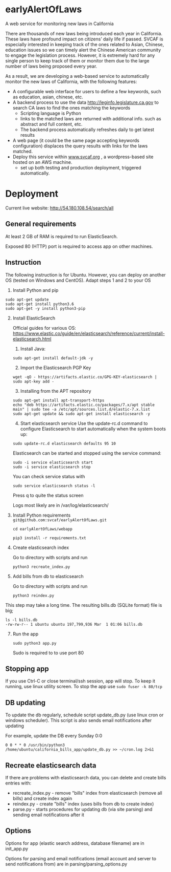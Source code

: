 # earlyAlertOfLaws
A web service for monitoring new laws in California

There are thousands of new laws being introduced each year in California. These laws have profound impact on citizens’ daily life if passed. SVCAF is especially interested in keeping track of the ones related to Asian, Chinese, education issues so we can timely alert the Chinese American community to engage the legislation process.  However, it is extremely hard for any single person to keep track of them or monitor them due to the large number of laws being proposed every year.  

As a result, we are developing a web-based service to automatically monitor the new laws of California, with the following features: 
* A configurable web interface for users to define a few keywords, such as education, asian, chinese, etc.
* A backend process to use the data http://leginfo.legislature.ca.gov to search CA laws to find the ones matching the keywords
  * Scripting language is Python
  * links to the matched laws are returned with additional info. such as abstract and full content, etc.
  * The backend process automatically refreshes daily to get latest results
* A web page (it could be the same page accepting keywords configuration) displaces the query results with links for the laws matched.
* Deploy this service within www.svcaf.org , a wordpress-based site hosted on an AWS machine.
  * set up both testing and production deployment, triggered automatically.

# Deployment

Current live website: http://54.180.108.54/search/all

## General requirements

At least 2 GB of RAM is required to run ElasticSearch.

Exposed 80 (HTTP) port is required to access app on other machines.

## Instruction
The following instruction is for Ubuntu.  However, you can deploy on another OS (tested on Windows and CentOS). Adapt steps 1 and 2 to your OS

1. Install Python and pip
  ```
  sudo apt-get update
  sudo apt-get install python3.6
  sudo apt-get -y install python3-pip
  ```

2. Install ElasticSearch

    Official guides for various OS:
    https://www.elastic.co/guide/en/elasticsearch/reference/current/install-elasticsearch.html

    1. Install Java:

    `sudo apt-get install default-jdk -y`

    2. Import the Elasticsearch PGP Key

    `wget -qO - https://artifacts.elastic.co/GPG-KEY-elasticsearch | sudo apt-key add -`

    3. Installing from the APT repository

    ```
    sudo apt-get install apt-transport-https
    echo "deb https://artifacts.elastic.co/packages/7.x/apt stable main" | sudo tee -a /etc/apt/sources.list.d/elastic-7.x.list
    sudo apt-get update && sudo apt-get install elasticsearch -y
    ```

    4. Start elasticsearch service
    Use the update-rc.d command to configure Elasticsearch to start automatically when the system boots up:

    `sudo update-rc.d elasticsearch defaults 95 10`

    Elasticsearch can be started and stopped using the service command:

    ```
    sudo -i service elasticsearch start
    sudo -i service elasticsearch stop
    ```

    You can check service status with

    `sudo service elasticsearch status -l`
    
    Press q to quite the status screen
    
    Logs most likely are in
    /var/log/elasticsearch/

4. Install Python requirements  
   `git@github.com:svcaf/earlyAlertOfLaws.git`
   
   `cd earlyAlertOfLaws/webapp`

    `pip3 install -r requirements.txt`

5. Create elasticsearch index

    Go to directory with scripts and run 
    
    `python3 recreate_index.py`

6. Add bills from db to elasticsearch  

    Go to directory with scripts and run 
    
    `python3 reindex.py`

This step may take a long time. The resulting bills.db (SQLite format) file is big;
```
ls -l bills.db
-rw-rw-r-- 1 ubuntu ubuntu 197,799,936 Mar  1 01:06 bills.db
```

7. Run the app  

    `sudo python3 app.py`
    
    Sudo is required to to use port 80

## Stopping app
If you use Ctrl-C or close terminal/ssh session, app will stop. To keep it running, use linux utility screen. To stop the app use `sudo fuser -k 80/tcp`

## DB updating
To update the db regularly, schedule script update_db.py (use linux cron or windows scheduler). This script is also sends email notifications after updating

For example, update the DB every Sunday 0:0
```
0 0 * * 0 /usr/bin/python3 /home/ubuntu/california_bills_app/update_db.py >> ~/cron.log 2>&1
```

## Recreate elasticsearch data
If there are problems with elasticsearch data, you can delete and create bills entries with:

* recreate_index.py - remove "bills" index from elasticsearch (remove all bills) and create index again 
* reindex.py - create "bills" index (uses bills from db to create index)
* parse.py - starts procedures for updating db (via site parsing) and sending email notifications after it


## Options

Options for app (elastic search address, database filename) are in init_app.py

Options for parsing and email notifications (email account and server to send notifications from) are in parsing/parsing_options.py
